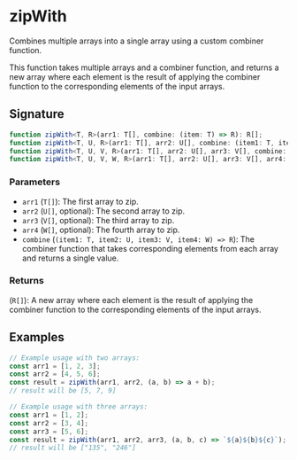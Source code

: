 # zipWith

Combines multiple arrays into a single array using a custom combiner function.

This function takes multiple arrays and a combiner function, and returns a new array where each element 
is the result of applying the combiner function to the corresponding elements of the input arrays.

## Signature

```typescript
function zipWith<T, R>(arr1: T[], combine: (item: T) => R): R[];
function zipWith<T, U, R>(arr1: T[], arr2: U[], combine: (item1: T, item2: U) => R): R[];
function zipWith<T, U, V, R>(arr1: T[], arr2: U[], arr3: V[], combine: (item1: T, item2: U, item3: V) => R): R[];
function zipWith<T, U, V, W, R>(arr1: T[], arr2: U[], arr3: V[], arr4: W[], combine: (item1: T, item2: U, item3: V, item4: W) => R): R[];
```

### Parameters 

- `arr1` (`T[]`): The first array to zip.
- `arr2` (`U[]`, optional): The second array to zip.
- `arr3` (`V[]`, optional): The third array to zip.
- `arr4` (`W[]`, optional): The fourth array to zip.
- `combine` (`(item1: T, item2: U, item3: V, item4: W) => R`): The combiner function that takes corresponding elements from each array and returns a single value.

### Returns

(`R[]`): A new array where each element is the result of applying the combiner function to the corresponding elements of the input arrays.

## Examples

```typescript
// Example usage with two arrays:
const arr1 = [1, 2, 3];
const arr2 = [4, 5, 6];
const result = zipWith(arr1, arr2, (a, b) => a + b);
// result will be [5, 7, 9]

// Example usage with three arrays:
const arr1 = [1, 2];
const arr2 = [3, 4];
const arr3 = [5, 6];
const result = zipWith(arr1, arr2, arr3, (a, b, c) => `${a}${b}${c}`);
// result will be ["135", "246"]
```
